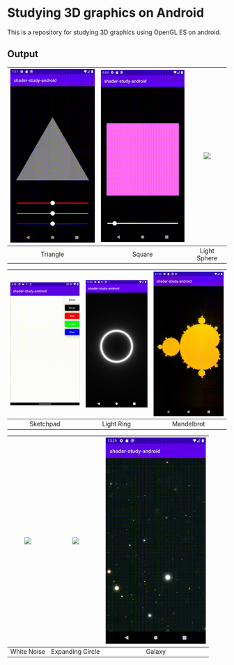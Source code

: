 # Studying 3D graphics on Android
This is a repository for studying 3D graphics using OpenGL ES on android.

## Output
|<img src="https://github.com/Komeyama/shader-study-android/blob/main/art/triangle.gif" width="230">|<img src="https://github.com/Komeyama/shader-study-android/blob/main/art/square.gif" width="230">|<img src="https://github.com/Komeyama/shader-study-android/blob/main/art/light_sphere.gif" width="230">|
|:---:|:---:|:---:|
|Triangle|Square|Light Sphere|

|<img src="https://github.com/Komeyama/shader-study-android/blob/main/art/sketchpad.gif" width="230">|<img src="https://github.com/Komeyama/shader-study-android/blob/main/art/light_ring.png" width="230">|<img src="https://github.com/Komeyama/shader-study-android/blob/main/art/mandelbrot.gif" width="230">|
|:---:|:---:|:---:|
|Sketchpad|Light Ring|Mandelbrot|

|<img src="https://github.com/Komeyama/shader-study-android/blob/main/art/white_noise.gif" width="230">|<img src="https://github.com/Komeyama/shader-study-android/blob/main/art/expanding_circle.gif" width="230">|<img src="https://github.com/Komeyama/shader-study-android/blob/main/art/galaxy.gif" width="230">|
|:---:|:---:|:---:|
|White Noise|Expanding Circle|Galaxy|
